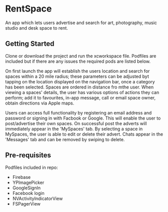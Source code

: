 # RentSpace
An app which lets users advertise and search for art, photography, music studio and desk space to rent.

## Getting Started
Clone or download the project and run the xcworkspace file. Podfiles are included but if there are any issues the required pods are listed below. 

On first launch the app will establish the users location and search for spaces within a 20 mile radius; these parameters can be adjusted byt tapping on the location displayed on the navigation bar, once a category has been selected. Spaces are ordered in distance fro mthe user. When viewing a spaces' details, the user has various options of actions they can perform; add it to favourites, in-app message, call or email space owner, obtain directions via Apple maps.

Users can access full functionality by registering an email address and password or signing in with Facbook or Google. This will enable the user to post/advertise their own spaces. On successful post the adverts will immediately appear in the 'MySpaces' tab. By selecting a space in MySpaces, the user is able to edit or delete their advert. Chats appear in the 'Messages' tab and can be removed by swiping to delete. 

## Pre-requisites
Podfiles included in repo:
- Firebase
- YPImagePicker
- GoogleSignIn
- Facebook login 
- NVActivityIndicatorView
- FSPagerView


